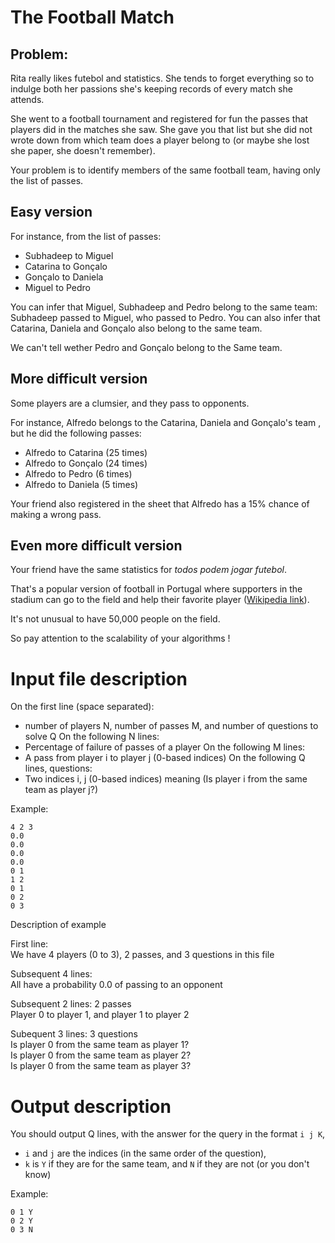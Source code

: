 # The Football Match

## Problem:

Rita really likes futebol and statistics. She tends to forget everything so to indulge both her passions she's keeping records of every match she attends.

She went to a football tournament and registered for fun the passes that players did in the matches she saw. She gave you that list but she did not wrote down from which team does a player belong to (or maybe she lost she paper, she doesn't remember).

Your problem is to identify members of the same football team, having only the list of passes.

## Easy version

For instance, from the list of passes:

- Subhadeep to Miguel
- Catarina to Gonçalo
- Gonçalo to Daniela
- Miguel to Pedro

You can infer that Miguel, Subhadeep and Pedro belong to the same team: Subhadeep passed to Miguel, who passed to Pedro.
You can also infer that Catarina, Daniela and Gonçalo also belong to the same team.

We can't tell wether Pedro and Gonçalo belong to the Same team.


## More difficult version

Some players are a clumsier, and they pass to opponents. 

For instance, Alfredo belongs to the Catarina, Daniela and Gonçalo's team , but he did the following passes:
- Alfredo to Catarina (25 times)
- Alfredo to Gonçalo (24 times)
- Alfredo to Pedro (6 times)
- Alfredo to Daniela (5 times)

Your friend also registered in the sheet that Alfredo has a 15% chance of making a wrong pass.


## Even more difficult version

Your friend have the same statistics for *todos podem jogar futebol*.

That's a popular version of football in Portugal where supporters in the stadium can go to the field and help their favorite player ([Wikipedia link](https://en.wikipedia.org/w/index.php?title=todos_podem_jogar_futebol&action=edit&redlink=1)).

It's not unusual to have 50,000 people on the field.

So pay attention to the scalability of your algorithms !

# Input file description

On the first line (space separated):
- number of players N, number of passes M, and number of questions to solve Q
On the following N lines:
- Percentage of failure of passes of a player
On the following M lines:
- A pass from player i to player j (0-based indices)
On the following Q lines, questions:
- Two indices i, j (0-based indices) meaning (Is player i from the same team as player j?)

Example:
```
4 2 3
0.0
0.0
0.0
0.0
0 1
1 2
0 1
0 2
0 3
```

Description of example

First line: \
We have 4 players (0 to 3), 2 passes, and 3 questions in this file

Subsequent 4 lines: \
All have a probability 0.0 of passing to an opponent

Subsequent 2 lines: 2 passes \
Player 0 to player 1, and player 1 to player 2

Subequent 3 lines: 3 questions \
Is player 0 from the same team as player 1?\
Is player 0 from the same team as player 2?\
Is player 0 from the same team as player 3?


# Output description

You should output Q lines, with the answer for the query in the format `i j K`,

- `i` and `j` are the indices (in the same order of the question), 
- `k` is `Y` if they are for the same team, and `N` if they are not (or you don't know)

Example:

```
0 1 Y
0 2 Y
0 3 N
```

